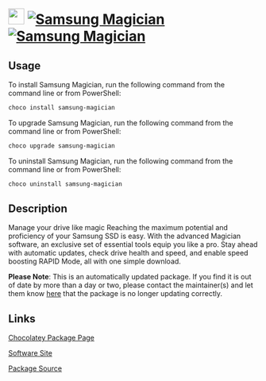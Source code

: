 ﻿# <img src="https://cdn.jsdelivr.net/gh/mkevenaar/chocolatey-packages@e1ad9513cb5d8d6c79ce23c9023f141ac1b8df2d/icons/samsung-magician.png" width="32" height="32"/> [![Samsung Magician](https://img.shields.io/chocolatey/v/samsung-magician.svg?label=Samsung+Magician)](https://community.chocolatey.org/packages/samsung-magician) [![Samsung Magician](https://img.shields.io/chocolatey/dt/samsung-magician.svg)](https://community.chocolatey.org/packages/samsung-magician)

## Usage

To install Samsung Magician, run the following command from the command line or from PowerShell:

```powershell
choco install samsung-magician
```

To upgrade Samsung Magician, run the following command from the command line or from PowerShell:

```powershell
choco upgrade samsung-magician
```

To uninstall Samsung Magician, run the following command from the command line or from PowerShell:

```powershell
choco uninstall samsung-magician
```

## Description

Manage your drive like magic
Reaching the maximum potential and proficiency of your Samsung SSD is easy. With the advanced Magician software, an exclusive set of essential tools equip you like a pro. Stay ahead with automatic updates, check drive health and speed, and enable speed boosting RAPID Mode, all with one simple download.

**Please Note**: This is an automatically updated package. If you find it is
out of date by more than a day or two, please contact the maintainer(s) and
let them know [here](https://github.com/mkevenaar/chocolatey-packages/issues) that the package is no longer updating correctly.


## Links

[Chocolatey Package Page](https://community.chocolatey.org/packages/samsung-magician)

[Software Site](https://www.samsung.com/semiconductor/minisite/ssd/product/consumer/magician/)

[Package Source](https://github.com/mkevenaar/chocolatey-packages/tree/master/automatic/samsung-magician)

